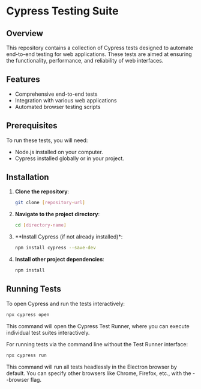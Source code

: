 # Cypress Testing Suite

## Overview
This repository contains a collection of Cypress tests designed to automate end-to-end testing for web applications. These tests are aimed at ensuring the functionality, performance, and reliability of web interfaces.

## Features
- Comprehensive end-to-end tests
- Integration with various web applications
- Automated browser testing scripts

## Prerequisites
To run these tests, you will need:
- Node.js installed on your computer.
- Cypress installed globally or in your project.

## Installation
1. **Clone the repository**:
   ```bash
   git clone [repository-url]
   ```
2. **Navigate to the project directory**:
   ```bash
   cd [directory-name]
   ```
3. **Install Cypress (if not already installed)*:
   ```bash
   npm install cypress --save-dev
   ```
4. **Install other project dependencies**:
   ```bash
   npm install
   ```

## Running Tests
To open Cypress and run the tests interactively:
   ```bash
   npx cypress open
   ```

This command will open the Cypress Test Runner, where you can execute individual test suites interactively.

For running tests via the command line without the Test Runner interface:
   ```bash
   npx cypress run
   ```
This command will run all tests headlessly in the Electron browser by default. You can specify other browsers like Chrome, Firefox, etc., with the --browser flag.
